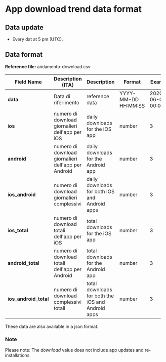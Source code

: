 # App download trend data format

## Data update
- Every dat at 5 pm (UTC).

## Data format

**Reference file:** andamento-download.csv<br>

| Field Name                  | Description (ITA)                       | Description                            | Format                       | Example             |
|-----------------------------|-----------------------------------|----------------------------------------|-------------------------------|---------------------|
| **data**                        | Data di riferimento            | reference data                   | YYYY-MM-DD HH:MM:SS | 2020-06-01 00:00:00 |
| **ios**                       | numero di download giornalieri dell'app per iOS | daily downloads for the iOS app           |  number     |         3         |
| **android**              | numero di download giornalieri dell'app per Android | daily downloads for the Android app        |  number                        | 3                  |
| **ios_android**       | numero di download giornalieri complessivi       | daily downloads for both iOS and Android apps                     | number             | 3             |
| **ios_total**                         | numero di download totali dell'app per iOS                        | total downloads for the iOS app                                  | number                         | 3          |
| **android_total**                        | numero di download totali dell'app per Android                       | total downloads for the Android app                              | number                         | 3         |
| **ios_android_total**      | numero di download complessivi totali        | total downloads for both the iOS and Android apps    | number                        | 3                   |


These data are also available in a json format.

### Note
Please note:
The *download* value does not include app updates and re-installations.
